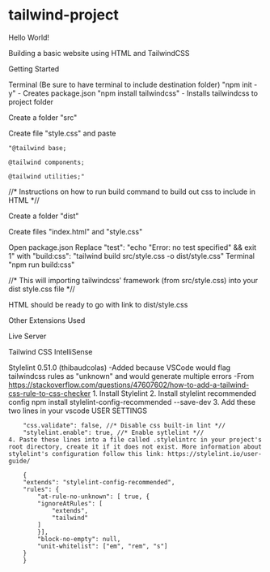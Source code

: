 # tailwind-project

Hello World!

Building a basic website using HTML and TailwindCSS

Getting Started

Terminal (Be sure to have terminal to include destination folder)
"npm init -y" - Creates package.json
"npm install tailwindcss" - Installs tailwindcss to project folder

Create a folder "src"

Create file "style.css" and paste

    "@tailwind base;

    @tailwind components;

    @tailwind utilities;"

//* Instructions on how to run build command to build out css to include in HTML *//

Create a folder "dist"

Create files "index.html" and "style.css"

Open package.json
Replace "test": "echo \"Error: no test specified\" && exit 1" with "build:css": "tailwind build src/style.css -o dist/style.css"
Terminal "npm run build:css"

//* This will importing tailwindcss' framework (from src/style.css) into your dist style.css file *//

HTML should be ready to go with link to dist/style.css

Other Extensions Used

Live Server

Tailwind CSS IntelliSense

Stylelint 0.51.0 (thibaudcolas)
-Added because VSCode would flag tailwindcss rules as "unknown" and would generate multiple errors
-From https://stackoverflow.com/questions/47607602/how-to-add-a-tailwind-css-rule-to-css-checker
    1. Install Stylelint
    2. Install stylelint recommended config npm install stylelint-config-recommended --save-dev
    3. Add these two lines in your vscode USER SETTINGS

        "css.validate": false, //* Disable css built-in lint *//
        "stylelint.enable": true, //* Enable sytlelint *//
    4. Paste these lines into a file called .stylelintrc in your project's root directory, create it if it does not exist. More information about stylelint's configuration follow this link: https://stylelint.io/user-guide/

        {
        "extends": "stylelint-config-recommended",
        "rules": {
            "at-rule-no-unknown": [ true, {
            "ignoreAtRules": [
                "extends",
                "tailwind"
            ]
            }],
            "block-no-empty": null,
            "unit-whitelist": ["em", "rem", "s"]
        }
        }